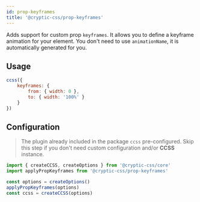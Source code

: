```yaml
---
id: prop-keyframes
title: '@cryptic-css/prop-keyframes'
---
```


Adds support for custom prop `keyframes`. It allows you to define a keyframe
animation for your element. You don't need to use `animationName`,
it is automatically generated for you.

## Usage

```js live
ccss({
    keyframes: {
        from: { width: 0 },
        to: { width: '100%' }
    }
})
```

## Configuration

> The plugin already included in the package `ccss` pre-configured.
Skip this step if you don't need custom configuration and/or **CCSS** instance.

```js
import { createCCSS, createOptions } from '@cryptic-css/core'
import applyPropKeyframes from '@cryptic-css/prop-keyframes'

const options = createOptions()
applyPropKeyframes(options)
const ccss = createCCSS(options)
```
